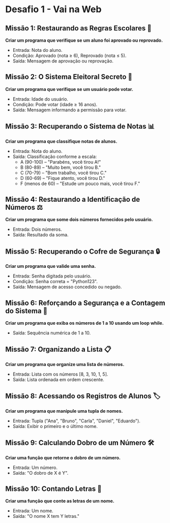 # Desafio 1 - Vai na Web

## Missão 1: Restaurando as Regras Escolares 📝
**Criar um programa que verifique se um aluno foi aprovado ou reprovado.**
- Entrada: Nota do aluno.
- Condição: Aprovado (nota ≥ 6), Reprovado (nota ≤ 5).
- Saída: Mensagem de aprovação ou reprovação.

## Missão 2: O Sistema Eleitoral Secreto 📝
**Criar um programa que verifique se um usuário pode votar.**
- Entrada: Idade do usuário.
- Condição: Pode votar (idade ≥ 16 anos).
- Saída: Mensagem informando a permissão para votar.

## Missão 3: Recuperando o Sistema de Notas 📊
**Criar um programa que classifique notas de alunos.**
- Entrada: Nota do aluno.
- Saída: Classificação conforme a escala:
  - A (90-100) – "Parabéns, você tirou A!"
  - B (80-89) – "Muito bem, você tirou B."
  - C (70-79) – "Bom trabalho, você tirou C."
  - D (60-69) – "Fique atento, você tirou D."
  - F (menos de 60) – "Estude um pouco mais, você tirou F."

## Missão 4: Restaurando a Identificação de Números ⚖️
**Criar um programa que some dois números fornecidos pelo usuário.**
- Entrada: Dois números.
- Saída: Resultado da soma.

## Missão 5: Recuperando o Cofre de Segurança 🔒
**Criar um programa que valide uma senha.**
- Entrada: Senha digitada pelo usuário.
- Condição: Senha correta = "Python123".
- Saída: Mensagem de acesso concedido ou negado.

## Missão 6: Reforçando a Segurança e a Contagem do Sistema 💾
**Criar um programa que exiba os números de 1 a 10 usando um loop while.**
- Saída: Sequência numérica de 1 a 10.

## Missão 7: Organizando a Lista 📋
**Criar um programa que organize uma lista de números.**
- Entrada: Lista com os números [8, 3, 10, 1, 5].
- Saída: Lista ordenada em ordem crescente.

## Missão 8: Acessando os Registros de Alunos 🏷️
**Criar um programa que manipule uma tupla de nomes.**
- Entrada: Tupla ("Ana", "Bruno", "Carla", "Daniel", "Eduardo").
- Saída: Exibir o primeiro e o último nome.

## Missão 9: Calculando Dobro de um Número 🛠️
**Criar uma função que retorne o dobro de um número.**
- Entrada: Um número.
- Saída: "O dobro de X é Y".

## Missão 10: Contando Letras 🔄
**Criar uma função que conte as letras de um nome.**
- Entrada: Um nome.
- Saída: "O nome X tem Y letras."

